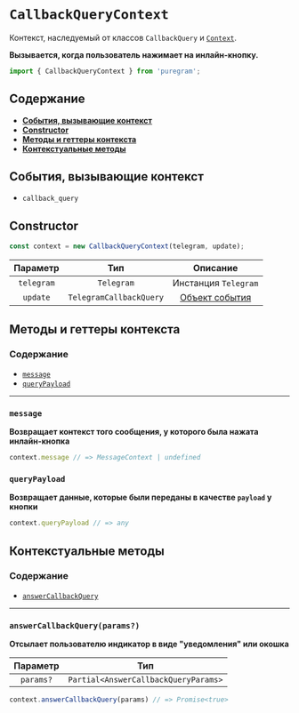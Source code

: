 # `CallbackQueryContext`

Контекст, наследуемый от классов `CallbackQuery` и [`Context`](context.md).

**Вызывается, когда пользователь нажимает на инлайн-кнопку.**

```ts
import { CallbackQueryContext } from 'puregram';
```

## Содержание

* [**События, вызывающие контекст**](#события-вызывающие-контекст)
* [**Constructor**](#constructor)
* [**Методы и геттеры контекста**](#методы-и-геттеры-контекста)
* [**Контекстуальные методы**](#контекстуальные-методы)

## События, вызывающие контекст

* `callback_query`

## Constructor

```ts
const context = new CallbackQueryContext(telegram, update);
```

|  Параметр  |           Тип           |                 Описание                |
| :--------: | :---------------------: | :-------------------------------------: |
| `telegram` | `Telegram`              | Инстанция `Telegram`                    |
| `update`   | `TelegramCallbackQuery` | [Объект события][TelegramCallbackQuery] |

[TelegramCallbackQuery]: https://core.telegram.org/bots/api#callbackquery

## Методы и геттеры контекста

### Содержание

* [`message`](#message)
* [`queryPayload`](#querypayload)

---

### `message`

**Возвращает контекст того сообщения, у которого была нажата инлайн-кнопка**

```ts
context.message // => MessageContext | undefined
```

### `queryPayload`

**Возвращает данные, которые были переданы в качестве `payload` у кнопки**

```ts
context.queryPayload // => any
```

## Контекстуальные методы

### Содержание

* [`answerCallbackQuery`](#answercallbackqueryparams)

---

### `answerCallbackQuery(params?)`

**Отсылает пользователю индикатор в виде "уведомления" или окошка**

| Параметр  |                 Тип                  |
| :-------: | :----------------------------------: |
| `params?` | `Partial<AnswerCallbackQueryParams>` |

```ts
context.answerCallbackQuery(params) // => Promise<true>
```
